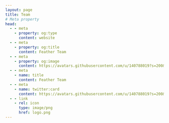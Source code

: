 ```yaml
---
layout: page
title: Team
# Meta property
head:
  - - meta
    - property: og:type
      content: website
  - - meta
    - property: og:title
      content: Feather Team
  - - meta
    - property: og:image
      content: https://avatars.githubusercontent.com/u/140788019?s=200&v=4
  - - meta
    - name: title
      content: Feather Team
  - - meta
    - name: twitter:card
      content: https://avatars.githubusercontent.com/u/140788019?s=200&v=4
  - - link
    - rel: icon
      type: image/png
      href: logo.png
---
```


<script setup>
import {
  VPTeamPage,
  VPTeamPageTitle,
  VPTeamMembers,
  VPTeamPageSection
} from 'vitepress/theme'

const developers = [
    {
        avatar: 'https://avatars.githubusercontent.com/u/10902965?v=4',
        name: 'Bytesizd',
        title: 'Lead Developer',
        links: [
          { icon: 'github', link: 'https://github.com/andrewr3k' },
          { icon: 'youtube', link: 'https://www.youtube.com/channel/UCmuccaVOwak0R3m0q9dyodA' }
        ]
    },
    {
        avatar: 'https://avatars.githubusercontent.com/u/47730893?s=96&v=4',
        name: 'SavSin',
        title: 'Senior Developer',
        links: [
          { icon: 'github', link: 'https://github.com/DavFount' }
        ]
    },
    {
        avatar: 'https://avatars.githubusercontent.com/u/119366047?v=4',
        name: 'Jake2k4',
        title: 'Developer',
        links: [
          { icon: 'github', link: 'https://github.com/jakeyboi1' },
          { icon: 'youtube', link: 'https://youtube.com/@Jake2k4-id9ym' }
        ]
    },
    {
        avatar: 'https://avatars.githubusercontent.com/u/37031311?s=96&v=4',
        name: 'Apollyon',
        title: 'Developer',
        links: [
          { icon: 'github', link: 'https://github.com/JusCampin' }
        ]
    },
    {
        avatar: 'https://avatars.githubusercontent.com/u/82676805?v=4',
        name: 'Jannings',
        title: 'Developer',
        links: [
          { icon: 'github', link: 'https://github.com/BurntJannings' }
        ]
    },
    {
        avatar: 'https://cdn.discordapp.com/avatars/158685119341789185/a_0a04541843da0b440dcc0f4f4a4f288f?size=1024',
        name: 'Elzetia',
        title: 'Developer',
        links: [
          { icon: 'github', link: 'https://github.com/elzetia' }
        ]
    }
]
const designers = [
    {
        avatar: 'https://cdn.discordapp.com/attachments/1032364319633063938/1121850274278031451/Lady_Grey_character_portrait_strawberry_blonde_woman_smoking_ba_62316436-149c-48b3-835d-805edd5b4b9e.PNG',
        name: 'Lady Grey',
        title: 'Lead Designer'
    }
]
</script>

<VPTeamPage>
  <VPTeamPageTitle>
    <template #title>Our Team</template>
    <template #lead></template>
  </VPTeamPageTitle>
  <VPTeamPageSection>
    <template #title>Developers</template>
    <template #lead></template>
    <template #members>
     <VPTeamMembers size="medium" :members="developers" />
    </template>
  </VPTeamPageSection>
  <VPTeamPageSection>
    <template #title>Designers</template>
    <template #lead></template>
    <template #members>
      <VPTeamMembers size="medium" :members="designers" />
    </template>
  </VPTeamPageSection>
</VPTeamPage>
